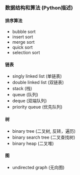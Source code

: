 ### 数据结构和算法 (Python描述)

#### 排序算法
- bubble sort
- insert sort
- merge sort
- quick sort
- selection sort

#### 链表
- singly linked list (单链表)
- double linked list (双链表)
- stack (栈)
- queue (队列)
- deque (双端队列)
- priority queue (优先队列)

#### 树
- binary tree (二叉树, 反转，遍历)
- binary search tree (二叉查找树)
- binary heap (二叉堆)

#### 图
- undirected graph (无向图)

